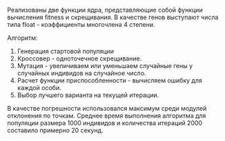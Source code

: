 Реализованы две функции ядра, представляющие собой функции вычисления fitness и скрещивания.
В качестве генов выступают числа типа float - коэффициенты многочлена 4 степени. 

Алгоритм:
1. Генерация стартовой популяции
2. Кроссовер - одноточечное скрещивание.
3. Мутация - увеличиваем или уменьшаем случайные гены у случайных индивидов на случайное число.
4. Расчет функции приспособленности - вычисляем ошибку для каждой особи.
5. Выбор лучшего варианта на текущей итерации.

В качестве погрешности использовался максимум среди модулей отклонения по точкам.
Среднее время выполнения алгоритма для популяции размера 1000 индивидов и количества итераций 2000 составило примерно 20 секунд.
